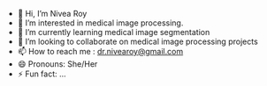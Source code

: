 - 👋 Hi, I’m Nivea Roy
- 👀 I’m interested in medical image processing.
- 🌱 I’m currently learning medical image segmentation
- 💞️ I’m looking to collaborate on medical image processing projects
- 📫 How to reach me : dr.nivearoy@gmail.com
- 😄 Pronouns: She/Her
- ⚡ Fun fact: ...

<!---
NiveaRoy/NiveaRoy is a ✨ special ✨ repository because its `README.md` (this file) appears on your GitHub profile.
You can click the Preview link to take a look at your changes.
--->
